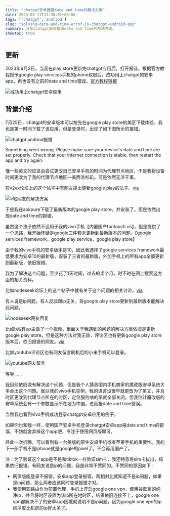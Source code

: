 ```yaml
---
title: "chatgpt安卓报错date and time的解决方案"
date: 2023-08-17T13:30:01+08:00
tags: ['chatgpt','andriod']
slug: "solving-date-and-time-error-in-chatgpt-android-app"
summary: 分享chatgpt安卓报错date and time的解决方案。
showtoc: true
---
```


## 更新

2023年9月2日，当我在play store更新完chatgpt应用后，打开报错，根据官方教程授予google play services手机的phone权限后，成功用上chatgpt的安卓app。再也没有之前的date and time错误。[官方教程链接](https://help.openai.com/en/articles/8261897-chatgpt-android-app-sign-in-error-something-went-wrong-with-code-17-error)

![成功用上chatgpt安卓应用](https://vip2.loli.io/2023/09/02/dTtYr12uHGWvlzy.webp)



## 背景介绍

7月25日，chatgpt的安卓版本可以抢先在google play store的美区下载体验，我也是第一时间下载了该应用，但是登录时，出现了如下图所示的报错。

![chatgpt andriod报错](https://vip2.loli.io/2023/08/17/CMjuqNh8cOWoATn.webp)

Something went wrong. Please make sure your device's date and time are set properly. Check that your internet connection is stable, then restart the app and try again. 

懂一些英文的应该会尝试更改自己安卓手机的时间为代理节点地区，于是我将设备时间更改为了我的代理节点地区—美西洛杉矶。可是依然无济于事。

在v2ex论坛上的这个帖子中有网友提出更新google play的法子。[via](https://www.v2ex.com/t/959723)

![v站网友的解决方案](https://vip2.loli.io/2023/08/17/tJpXzRHEZu4gqrA.webp)

于是我在apkpure下载了最新版本的google play store，并安装了。但是依然出现date and time的报错。

虽然这个法子依然不适用于我的vivo手机【内置国产funtouch os】，但是提供了一个思路，我开始怀疑是google三件套未更新到最新版本的问题。【google services framework，google play service，google play store】

由于我的vivo手机的安卓版本是10，因此我选择了google services framework最低要求为安卓10的最新版，安装了三者的最新版，外加手机上的所有app全部更新到最新版，依旧报错。

我为了解决这个问题，至少花了1天时间，过去的半个月，时不时在网上搜索这方面的相关资料。

比如nodeseek论坛上的这个帖子中就有关于这个问题的相关讨论。[via](https://www.nodeseek.com/post-16285-1)

有人说是ip问题，有人反驳跟ip无关，将google play store更新到最新版本能解决此问题。

![nodeseek网友回复](https://vip2.loli.io/2023/08/17/4lWPgQOzhuyStMH.webp)

比如b站有up主做了一个视频，里面关于我遇到的问题的解决方案依旧是更新google play store，但是这种方法对我无效，评论区也有更新google play store版本后，依旧报错的网友。[via](https://www.bilibili.com/video/BV1dp4y1G7qq/)

比如youtube评论区也有网友留言刷机后的小米手机可以登录。

![youtube网友留言](https://vip2.loli.io/2023/08/17/gB1Rjy4qwfZGmkU.webp)

等等......

我目前依旧没有解决这个问题，但是我个人猜测国内手机商家的魔改版安卓系统大多会出这个问题。就以我的vivo手机举例，我的语言设置早就更改为了英文，并且时区更改到代理节点所在的时区，定位服务啥的早就全部关闭。但我估计魔改版的安卓系统会有一个参数显示所在地为中国，进而报date and time错误。

当然我也看到vivo手机成功登录chatgpt安卓应用的例子。

如果你也和我一样，使用国产安卓手机登录chatgpt安卓app报date and time的错误，不妨就舍弃掉这个app吧，专注于使用网页版即可。

经此一次折腾，可以看到有一台美版的原生安卓手机或者苹果手机的重要性。我的下一部手机不是iphone就是google的pixel了。不会再用国产了。

注：为了验证这个app是不是和tiktok一样验证sim卡，我还特意将sim卡拔出，结果依旧报错。有网友说是ip的问题，我是非常不赞同的。不赞同的原因如下：

- 网页版能登录不报错，安卓app登录报错，两相对比就知道不是ip问题，如果是ip问题，那么两者应该同时登录报错才对。
- 我使用软路由作为前置代理，手机上开启google one vpn，使用谷歌家的纯净ip，并且将时区设置为该ip所在地时区，结果依旧连接不上，google one vpn都解决不了的安卓app困境就说明不是ip问题，因为google one vpn的ip纯净度比机房的ip好太多了。